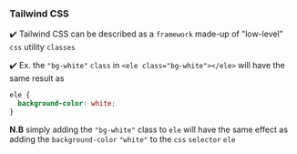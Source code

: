 ### Tailwind CSS

:heavy_check_mark: Tailwind CSS can be described as a ```framework``` made-up of "low-level" ```css``` utility ```classes```

:heavy_check_mark: Ex. the ```"bg-white"``` ```class``` in ```<ele class="bg-white"></ele>``` will have the same result as
```css
ele {
  background-color: white;
}
```
<b>N.B</b> simply adding the ```"bg-white"``` class to ```ele``` will have the same effect as adding the ```background-color``` ```"white"``` to the ```css``` ```selector``` ```ele```




